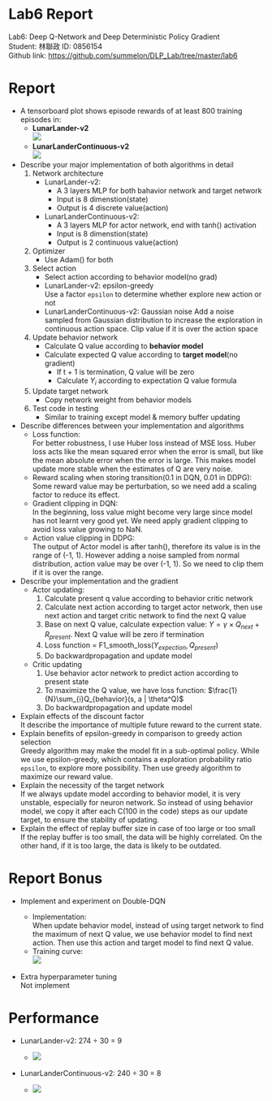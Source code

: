 # Lab6 Report  
Lab6: Deep Q-Network and Deep Deterministic Policy Gradient  
Student: 林聯政 ID: 0856154  
Github link: https://github.com/summelon/DLP_Lab/tree/master/lab6

# Report
- A tensorboard plot shows episode rewards of at least 800 training episodes in:
    - __LunarLander-v2__  
    ![](https://i.imgur.com/snOpxnX.png)
    - __LunarLanderContinuous-v2__  
    ![](https://i.imgur.com/ex3N5FS.png)
- Describe your major implementation of both algorithms in detail
    1. Network architecture
        - LunarLander-v2:  
            - A 3 layers MLP for both bahavior network and target network
            - Input is 8 dimenstion(state)
            - Output is 4 discrete value(action)
        - LunarLanderContinuous-v2:
            - A 3 layers MLP for actor network, end with tanh() activation
            - Input is 8 dimenstion(state)
            - Output is 2 continuous value(action)
    2. Optimizer
        - Use Adam() for both
    3. Select action
        - Select action according to behavior model(no grad)
        - LunarLander-v2: epsilon-greedy  
            Use a factor `epsilon` to determine whether explore new action or not
        - LunarLanderContinuous-v2: Gaussian noise
            Add a noise sampled from Gaussian distribution to increase the exploration in continuous action space. Clip value if it is over the action space
    4. Update behavior network
        - Calculate Q value according to __behavior model__
        - Calculate expected Q value according to __target model__(no gradient)
            - If t + 1 is termination, Q value will be zero
            - Calculate $Y_i$ according to expectation Q value formula
    5. Update target network
        - Copy network weight from behavior models
    6. Test code in testing
        - Similar to training except model & memory buffer updating
- Describe differences between your implementation and algorithms
    - Loss function:  
        For better robustness, I use Huber loss instead of MSE loss. Huber loss acts like the mean squared error when the error is small, but like the mean absolute error when the error is large. This makes model update more stable when the estimates of Q are very noise.
    - Reward scaling when storing transition(0.1 in DQN, 0.01 in DDPG):  
        Some reward value may be perturbation, so we need add a scaling factor to reduce its effect.
    - Gradient clipping in DQN:  
        In the beginning, loss value might become very large since model has not learnt very good yet. We need apply gradient clipping to avoid loss value growing to NaN.
    - Action value clipping in DDPG:  
        The output of Actor model is after tanh(), therefore its value is in the range of (-1, 1). However adding a noise sampled from normal distribution, action value may be over (-1, 1). So we need to clip them if it is over the range.
- Describe your implementation and the gradient 
    - Actor updating:  
        1. Calculate present q value according to behavior critic network
        2. Calculate next action according to target actor network, then use next action and target critic network to find the next Q value
        3. Base on next Q value, calculate expection value: $Y = \gamma \times Q_{next} + R_{present}$. Next Q value will be zero if termination
        4. Loss function = F1_smooth_loss($Y_{expection}, Q_{present}$)
        5. Do backwardpropagation and update model
    - Critic updating
        1. Use behavior actor network to predict action according to present state
        2. To maximize the Q value, we have loss function: $\frac{1}{N}\sum_{i}Q_{behavior}(s, a | \theta^Q)$
        3. Do backwardpropagation and update model
- Explain effects of the discount factor  
    It describe the importance of multiple future reward to the current state.
- Explain benefits of epsilon-greedy in comparison to greedy action selection  
    Greedy algorithm may make the model fit in a sub-optimal policy. While we use epsilon-greedy, which contains a exploration probability ratio `epsilon`, to explore more possibility. Then use greedy algorithm to maximize our reward value.
- Explain the necessity of the target network  
    If we always update model according to behavior model, it is very unstable, especially for neuron network. So instead of using behavior model, we copy it after each C(100 in the code) steps as our update target, to ensure the stability of updating.
- Explain the effect of replay buffer size in case of too large or too small  
    If the replay buffer is too small, the data will be highly correlated. On the other hand, if it is too large, the data is likely to be outdated.

# Report Bonus
- Implement and experiment on Double-DQN
    - Implementation:  
        When update behavior model, instead of using target network to find the maximum of next Q value, we use behavior model to find next action. Then use this action and target model to find next Q value.
    - Training curve:  
    ![](https://i.imgur.com/tTjI7Px.png)

- Extra hyperparameter tuning  
    Not implement

# Performance
- LunarLander-v2: 274 ÷ 30 = 9
    - ![](https://i.imgur.com/AHX0Bxw.png)

- LunarLanderContinuous-v2: 240 ÷ 30 = 8
    - ![](https://i.imgur.com/8aAM2XM.png)
